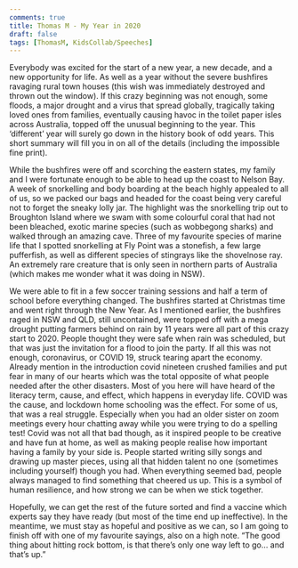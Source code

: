 ```yaml
---
comments: true
title: Thomas M - My Year in 2020
draft: false
tags: [ThomasM, KidsCollab/Speeches]
---
```

 
Everybody was excited for the start of a new year, a new decade, and a new opportunity for life. As well as a year without the severe bushfires ravaging rural town houses (this wish was immediately destroyed and thrown out the window). If this crazy beginning was not enough, some floods, a major drought and a virus that spread globally, tragically taking loved ones from families, eventually causing havoc in the toilet paper isles across Australia, topped off the unusual beginning to the year. This ‘different’ year will surely go down in the history book of odd years. This short summary will fill you in on all of the details (including the impossible fine print).  

While the bushfires were off and scorching the eastern states, my family and I were fortunate enough to be able to head up the coast to Nelson Bay. A week of snorkelling and body boarding at the beach highly appealed to all of us, so we packed our bags and headed for the coast being very careful not to forget the sneaky lolly jar. The highlight was the snorkelling trip out to Broughton Island where we swam with some colourful coral that had not been bleached, exotic marine species (such as wobbegong sharks) and walked through an amazing cave. Three of my favourite species of marine life that I spotted snorkelling at Fly Point was a stonefish, a few large pufferfish, as well as different species of stingrays like the shovelnose ray. An extremely rare creature that is only seen in northern parts of Australia (which makes me wonder what it was doing in NSW).

We were able to fit in a few soccer training sessions and half a term of school before everything changed. The bushfires started at Christmas time and went right through the New Year. As I mentioned earlier, the bushfires raged in NSW and QLD, still uncontained, were topped off with a mega drought putting farmers behind on rain by 11 years were all part of this crazy start to 2020. People thought they were safe when rain was scheduled, but that was just the invitation for a flood to join the party. If all this was not enough, coronavirus, or COVID 19, struck tearing apart the economy. Already mention in the introduction covid nineteen crushed families and put fear in many of our hearts which was the total opposite of what people needed after the other disasters. Most of you here will have heard of the literacy term, cause, and effect, which happens in everyday life. COVID was the cause, and lockdown home schooling was the effect. For some of us, that was a real struggle. Especially when you had an older sister on zoom meetings every hour chatting away while you were trying to do a spelling test! Covid was not all that bad though, as it inspired people to be creative and have fun at home, as well as making people realise how important having a family by your side is. People started writing silly songs and drawing up master pieces, using all that hidden talent no one (sometimes including yourself) though you had. When everything seemed bad, people always managed to find something that cheered us up. This is a symbol of human resilience, and how strong we can be when we stick together.

Hopefully, we can get the rest of the future sorted and find a vaccine which experts say they have ready (but most of the time end up ineffective). In the meantime, we must stay as hopeful and positive as we can, so I am going to finish off with one of my favourite sayings, also on a high note. “The good thing about hitting rock bottom, is that there’s only one way left to go… and that’s up.”

